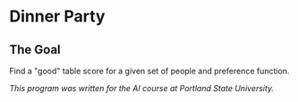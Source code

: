 # Dinner Party

## The Goal
Find a "good" table score for a given set of people and preference function.

*This program was written for the AI course at Portland State University.*
